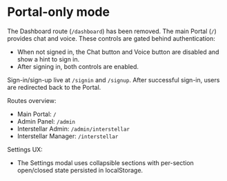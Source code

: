 # Portal-only mode

The Dashboard route (`/dashboard`) has been removed. The main Portal (`/`) provides chat and voice. These controls are gated behind authentication:

- When not signed in, the Chat button and Voice button are disabled and show a hint to sign in.
- After signing in, both controls are enabled.

Sign-in/sign-up live at `/signin` and `/signup`. After successful sign-in, users are redirected back to the Portal.

Routes overview:

- Main Portal: `/`
- Admin Panel: `/admin`
- Interstellar Admin: `/admin/interstellar`
- Interstellar Manager: `/interstellar`

Settings UX:

- The Settings modal uses collapsible sections with per-section open/closed state persisted in localStorage.
